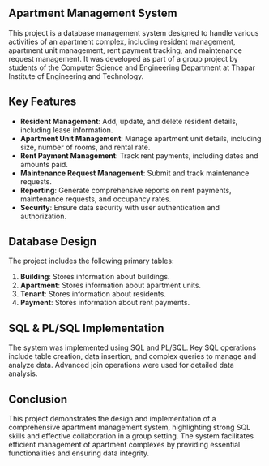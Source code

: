 ## Apartment Management System
This project is a database management system designed to handle various activities of an apartment complex, including resident management, apartment unit management, rent payment tracking, and maintenance request management. It was developed as part of a group project by students of the Computer Science and Engineering Department at Thapar Institute of Engineering and Technology.

## Key Features
- **Resident Management**: Add, update, and delete resident details, including lease information.
- **Apartment Unit Management**: Manage apartment unit details, including size, number of rooms, and rental rate.
- **Rent Payment Management**: Track rent payments, including dates and amounts paid.
- **Maintenance Request Management**: Submit and track maintenance requests.
- **Reporting**: Generate comprehensive reports on rent payments, maintenance requests, and occupancy rates.
- **Security**: Ensure data security with user authentication and authorization.

## Database Design
The project includes the following primary tables:

1. **Building**: Stores information about buildings.
2. **Apartment**: Stores information about apartment units.
3. **Tenant**: Stores information about residents.
4. **Payment**: Stores information about rent payments.

## SQL & PL/SQL Implementation
The system was implemented using SQL and PL/SQL. Key SQL operations include table creation, data insertion, and complex queries to manage and analyze data. Advanced join operations were used for detailed data analysis.

## Conclusion
This project demonstrates the design and implementation of a comprehensive apartment management system, highlighting strong SQL skills and effective collaboration in a group setting. The system facilitates efficient management of apartment complexes by providing essential functionalities and ensuring data integrity.
